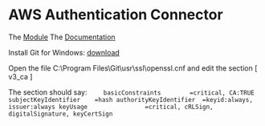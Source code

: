 # AWS Authentication Connector

The [Module](https://marketplace.mendix.com/link/component/120333)
The [Documentation](https://docs.mendix.com/appstore/modules/aws/aws-authentication/)

Install Git for Windows: [download](https://git-scm.com/download/win)

Open the file C:\Program Files\Git\usr\ssl\openssl.cnf and edit the section [ v3_ca ]

The section should say:
`    basicConstraints        =critical, CA:TRUE
    subjectKeyIdentifier    =hash
    authorityKeyIdentifier  =keyid:always, issuer:always
    keyUsage                =critical, cRLSign, digitalSignature, keyCertSign`


